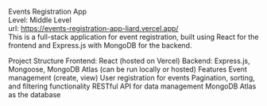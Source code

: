 Events Registration App  
Level: Middle Level  
url: https://events-registration-app-liard.vercel.app/  
This is a full-stack application for event registration, built using React for the frontend and Express.js with MongoDB for the backend.  

Project Structure
Frontend: React (hosted on Vercel)
Backend: Express.js, Mongoose, MongoDB Atlas (can be run locally or hosted)
Features
Event management (create, view)
User registration for events
Pagination, sorting, and filtering functionality
RESTful API for data management
MongoDB Atlas as the database
